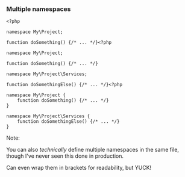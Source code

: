 ### Multiple namespaces

<pre class="fragment-replacement"><code class="hljs lang-php fragment fade-out" data-fragment-index="0">&lt;?php

namespace My\Project;

function doSomething() {/* ... */}</code><span class="fragment fade-out" data-fragment-index="1"><code class="hljs lang-php fragment fade-in" data-fragment-index="0">&lt;?php

namespace My\Project;

function doSomething() {/* ... */}

namespace My\Project\Services;

function doSomethingElse() {/* ... */}</code></span><code class="hljs lang-php fragment fade-in" data-fragment-index="1">&lt;?php

namespace My\Project {
    function doSomething() {/* ... */}
}

namespace My\Project\Services {
    function doSomethingElse() {/* ... */}
}</code></pre>

Note:

You can also _technically_ define multiple namespaces in the same file, though I've never seen this done in production.

Can even wrap them in brackets for readability, but YUCK!
